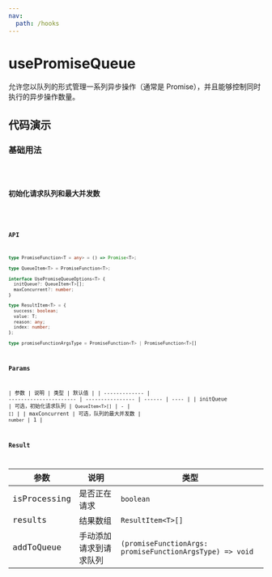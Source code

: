 ```yaml
---
nav:
  path: /hooks
---
```


# usePromiseQueue

允许您以队列的形式管理一系列异步操作（通常是 Promise），并且能够控制同时执行的异步操作数量。

## 代码演示

### 基础用法

<code src="./demo/demo1.tsx" />

### 初始化请求队列和最大并发数

<code src="./demo/demo2.tsx" />

### API

```ts
type PromiseFunction<T = any> = () => Promise<T>;

type QueueItem<T> = PromiseFunction<T>;

interface UsePromiseQueueOptions<T> {
  initQueue?: QueueItem<T>[];
  maxConcurrent?: number;
}

type ResultItem<T> = {
  success: boolean;
  value: T;
  reason: any;
  index: number;
};

type promiseFunctionArgsType = PromiseFunction<T> | PromiseFunction<T>[]
```

### Params

| 参数          | 说明                   | 类型             | 默认值 |
| ------------- | ---------------------- | ---------------- | ------ | ---- |
| initQueue     | 可选，初始化请求队列   | `QueueItem<T>[]` | -      | `[]` |
| maxConcurrent | 可选，队列的最大并发数 | `number`         | 1      |

### Result

| 参数         | 说明                   | 类型                                                     |
| ------------ | ---------------------- | -------------------------------------------------------- |
| isProcessing | 是否正在请求           | `boolean`                                                |
| results      | 结果数组               | `ResultItem<T>[]`                                        |
| addToQueue   | 手动添加请求到请求队列 | `(promiseFunctionArgs: promiseFunctionArgsType) => void` |
